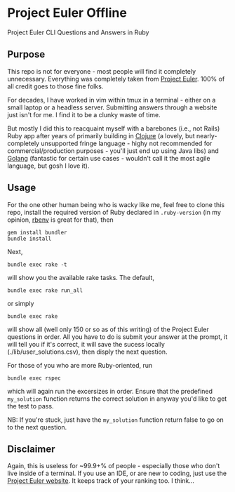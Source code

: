 # Project Euler Offline
Project Euler CLI Questions and Answers in Ruby

## Purpose
This repo is not for everyone - most people will find it completely unnecessary.
Everything was completely taken from [Project Euler](https://projecteuler.net/).
100% of all credit goes to those fine folks.

For decades, I have worked in vim within tmux in a terminal - either on a small
laptop or a headless server. Submitting answers through a website just isn't
for me. I find it to be a clunky waste of time.

But mostly I did this to reacquaint myself with a barebones (i.e., not Rails)
Ruby app after years of primarily building in [Clojure](https://clojure.org/)
(a lovely, but nearly-completely unsupported fringe language - highy not
recommended for commercial/production purposes - you'll just end up using Java
libs) and [Golang](https://go.dev/) (fantastic for certain use cases -  wouldn't
call it the most agile language, but gosh I love it).

## Usage
For the one other human being who is wacky like me, feel free to clone this
repo, install the required version of Ruby declared in `.ruby-version`
(in my opinion, [rbenv](https://github.com/rbenv/rbenv) is great for that), then

```
gem install bundler
bundle install
```
Next,
```
bundle exec rake -t
```
will show you the available rake tasks. The default,
```
bundle exec rake run_all
```
or simply
```
bundle exec rake
```
will show all (well only 150 or so as of this writing) of the Project Euler
questions in order. All you have to do is submit your answer at the prompt, it
will tell you if it's correct, it will save the sucess locally
(./lib/user_solutions.csv), then disply the next question.

For those of you who are more Ruby-oriented, run
```
bundle exec rspec
```
which will again run the excersizes in order.  Ensure that the predefined
`my_solution` function returns the correct solution in anyway you'd like to get
the test to pass.

NB: If you're stuck, just have the `my_solution` function return false to go on to the next
question.

## Disclaimer
Again, this is useless for ~99.9+% of people - especially those who don't live
inside of a terminal. If you use an IDE, or are new to coding, just use the
[Project Euler website](https://projecteuler.net/). It keeps track of your
ranking too. I think...
